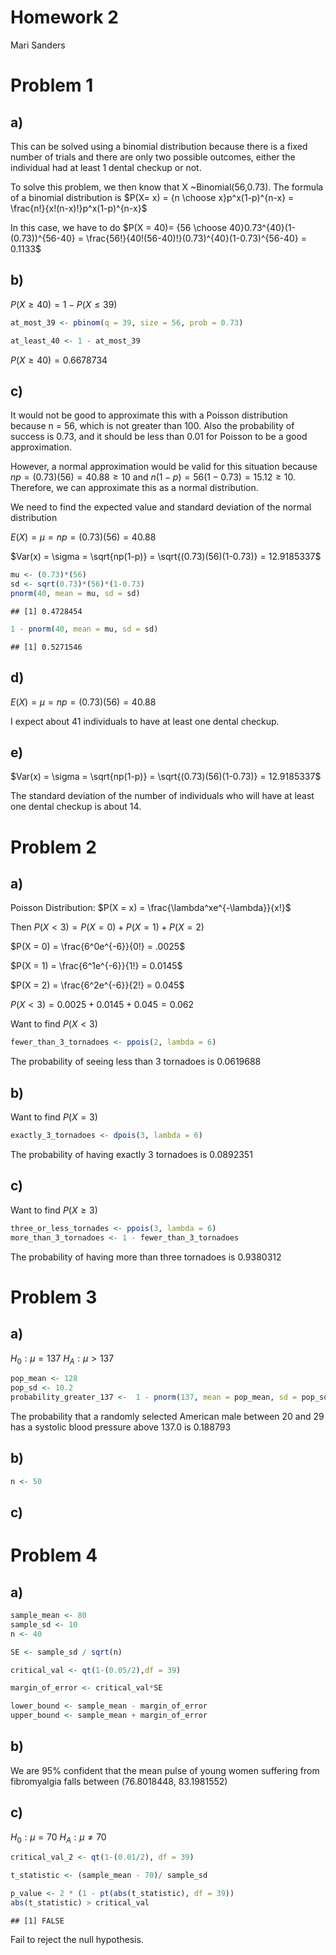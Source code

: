 Homework 2
================
Mari Sanders

# Problem 1

## a)

This can be solved using a binomial distribution because there is a
fixed number of trials and there are only two possible outcomes, either
the individual had at least 1 dental checkup or not.

To solve this problem, we then know that X ~Binomial(56,0.73). The
formula of a binomial distribution is
$P(X= x) = {n \choose x}p^x(1-p)^{n-x} = \frac{n!}{x!(n-x)!}p^x(1-p)^{n-x}$

In this case, we have to do
$P(X = 40)= {56 \choose 40}0.73^{40}(1-(0.73))^{56-40} = \frac{56!}{40!(56-40)!}(0.73)^{40}(1-0.73)^{56-40} = 0.1133$

## b)

$P(X \geq 40) = 1-P(X \leq 39)$

``` r
at_most_39 <- pbinom(q = 39, size = 56, prob = 0.73)

at_least_40 <- 1 - at_most_39
```

$P(X \geq 40) = 0.6678734$

## c)

It would not be good to approximate this with a Poisson distribution
because n = 56, which is not greater than 100. Also the probability of
success is 0.73, and it should be less than 0.01 for Poisson to be a
good approximation.

However, a normal approximation would be valid for this situation
because $np = (0.73)(56)=40.88\geq 10$ and
$n(1-p) = 56(1-0.73) = 15.12 \geq 10$. Therefore, we can approximate
this as a normal distribution.

We need to find the expected value and standard deviation of the normal
distribution

$E(X) = \mu = np = (0.73)(56) = 40.88$

$Var(x) = \sigma = \sqrt{np(1-p)} = \sqrt{(0.73)(56)(1-0.73)} = 12.9185337$

``` r
mu <- (0.73)*(56) 
sd <- sqrt(0.73)*(56)*(1-0.73)
pnorm(40, mean = mu, sd = sd)
```

    ## [1] 0.4728454

``` r
1 - pnorm(40, mean = mu, sd = sd)
```

    ## [1] 0.5271546

## d)

$E(X) = \mu = np = (0.73)(56) = 40.88$

I expect about 41 individuals to have at least one dental checkup.

## e)

$Var(x) = \sigma = \sqrt{np(1-p)} = \sqrt{(0.73)(56)(1-0.73)} = 12.9185337$

The standard deviation of the number of individuals who will have at
least one dental checkup is about 14.

# Problem 2

## a)

Poisson Distribution: $P(X = x) = \frac{\lambda^xe^{-\lambda}}{x!}$

Then $P(X < 3) = P(X = 0) + P(X = 1) + P(X = 2)$

$P(X = 0) = \frac{6^0e^{-6}}{0!} = .0025$

$P(X = 1) = \frac{6^1e^{-6}}{1!} = 0.0145$

$P(X = 2) = \frac{6^2e^{-6}}{2!} = 0.045$

$P(X < 3) = 0.0025 + 0.0145 + 0.045 = 0.062$

Want to find $P(X < 3)$

``` r
fewer_than_3_tornadoes <- ppois(2, lambda = 6)
```

The probability of seeing less than 3 tornadoes is 0.0619688

## b)

Want to find $P(X = 3)$

``` r
exactly_3_tornadoes <- dpois(3, lambda = 6)
```

The probability of having exactly 3 tornadoes is 0.0892351

## c)

Want to find $P(X \geq 3)$

``` r
three_or_less_tornades <- ppois(3, lambda = 6)
more_than_3_tornadoes <- 1 - fewer_than_3_tornadoes
```

The probability of having more than three tornadoes is 0.9380312

# Problem 3

## a)

$H_0: \mu = 137$ $H_A: \mu > 137$

``` r
pop_mean <- 128
pop_sd <- 10.2
probability_greater_137 <-  1 - pnorm(137, mean = pop_mean, sd = pop_sd)
```

The probability that a randomly selected American male between 20 and 29
has a systolic blood pressure above 137.0 is 0.188793

## b)

``` r
n <- 50
```

## c)

# Problem 4

## a)

``` r
sample_mean <- 80 
sample_sd <- 10
n <- 40 

SE <- sample_sd / sqrt(n)

critical_val <- qt(1-(0.05/2),df = 39)

margin_of_error <- critical_val*SE

lower_bound <- sample_mean - margin_of_error
upper_bound <- sample_mean + margin_of_error
```

## b)

We are 95% confident that the mean pulse of young women suffering from
fibromyalgia falls between (76.8018448, 83.1981552)

## c)

$H_0: \mu = 70$ $H_A: \mu \neq 70$

``` r
critical_val_2 <- qt(1-(0.01/2), df = 39)

t_statistic <- (sample_mean - 70)/ sample_sd

p_value <- 2 * (1 - pt(abs(t_statistic), df = 39))
abs(t_statistic) > critical_val
```

    ## [1] FALSE

Fail to reject the null hypothesis.
